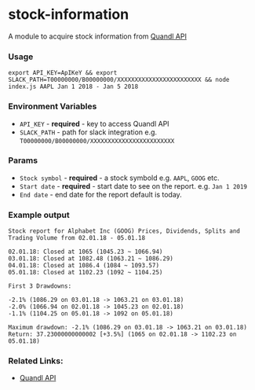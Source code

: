 # stock-information
A module to acquire stock information from [Quandl API](https://www.quandl.com/tools/api)

### Usage

```
export API_KEY=ApIKeY && export SLACK_PATH=T00000000/B00000000/XXXXXXXXXXXXXXXXXXXXXXXX && node index.js AAPL Jan 1 2018 - Jan 5 2018

```

### Environment Variables

- `API_KEY` - **required** - key to access Quandl API
- `SLACK_PATH` - path for slack integration e.g. `T00000000/B00000000/XXXXXXXXXXXXXXXXXXXXXXXX`

### Params

- `Stock symbol` -  **required** - a stock symbold e.g. `AAPL`, `GOOG` etc.
- `Start date` - **required** - start date to see on the report. e.g. `Jan 1 2019`
- `End date` - end date for the report default is today.

### Example output

```text
Stock report for Alphabet Inc (GOOG) Prices, Dividends, Splits and Trading Volume from 02.01.18 - 05.01.18

02.01.18: Closed at 1065 (1045.23 ~ 1066.94)
03.01.18: Closed at 1082.48 (1063.21 ~ 1086.29)
04.01.18: Closed at 1086.4 (1084 ~ 1093.57)
05.01.18: Closed at 1102.23 (1092 ~ 1104.25)

First 3 Drawdowns:

-2.1% (1086.29 on 03.01.18 -> 1063.21 on 03.01.18)
-2.0% (1066.94 on 02.01.18 -> 1045.23 on 02.01.18)
-1.1% (1104.25 on 05.01.18 -> 1092 on 05.01.18)

Maximum drawdown: -2.1% (1086.29 on 03.01.18 -> 1063.21 on 03.01.18)
Return: 37.23000000000002 [+3.5%] (1065 on 02.01.18 -> 1102.23 on 05.01.18)
```

### Related Links:

- [Quandl API](https://www.quandl.com/tools/api)
